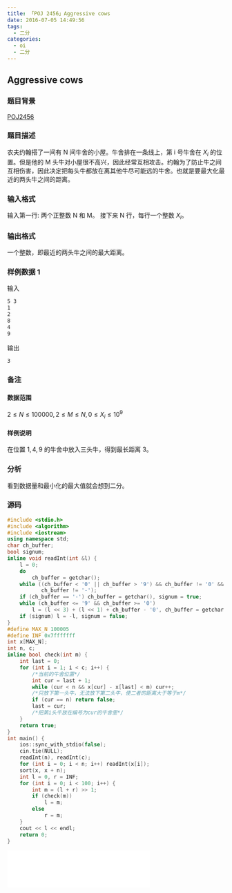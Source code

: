 ```yaml
---
title: 「POJ 2456」Aggressive cows
date: 2016-07-05 14:49:56
tags:
  - 二分
categories:
  - oi
  - 二分
---
```

## Aggressive cows
### 题目背景
[POJ2456](http://poj.org/problem?id=2456)
### 题目描述
农夫约翰搭了一间有 N 间牛舍的小屋。牛舍排在一条线上，第 i 号牛舍在 $X_i$ 的位置。但是他的 M 头牛对小屋很不高兴，因此经常互相攻击。约翰为了防止牛之间互相伤害，因此决定把每头牛都放在离其他牛尽可能远的牛舍。也就是要最大化最近的两头牛之间的距离。
### 输入格式
输入第一行: 两个正整数 N 和 M。
接下来 N 行，每行一个整数 $X_i$。
### 输出格式
一个整数，即最近的两头牛之间的最大距离。
<!-- more -->
### 样例数据 1
输入
``` bash
5 3
1
2
8
4
9
```
输出
``` bash
3
```
### 备注
#### 数据范围
$2 \leq N \leq 100000, 2 \leq M \leq N, 0 \leq X_i \leq 10 ^ 9$
#### 样例说明
在位置 $1, 4, 9$ 的牛舍中放入三头牛，得到最长距离 $3$。
### 分析
看到数据量和最小化的最大值就会想到二分。
### 源码
``` cpp
#include <stdio.h>
#include <algorithm>
#include <iostream>
using namespace std;
char ch_buffer;
bool signum;
inline void readInt(int &l) {
    l = 0;
    do
        ch_buffer = getchar();
    while ((ch_buffer < '0' || ch_buffer > '9') && ch_buffer != '0' &&
           ch_buffer != '-');
    if (ch_buffer == '-') ch_buffer = getchar(), signum = true;
    while (ch_buffer <= '9' && ch_buffer >= '0')
        l = (l << 3) + (l << 1) + ch_buffer - '0', ch_buffer = getchar();
    if (signum) l = -l, signum = false;
}
#define MAX_N 100005
#define INF 0x7fffffff
int x[MAX_N];
int n, c;
inline bool check(int m) {
    int last = 0;
    for (int i = 1; i < c; i++) {
        /*当前的牛舍位置*/
        int cur = last + 1;
        while (cur < n && x[cur] - x[last] < m) cur++;
        /*只放下第一头牛，无法放下第二头牛，使二者的距离大于等于m*/
        if (cur == n) return false;
        last = cur;
        /*把第i头牛放在编号为cur的牛舍里*/
    }
    return true;
}
int main() {
    ios::sync_with_stdio(false);
    cin.tie(NULL);
    readInt(n), readInt(c);
    for (int i = 0; i < n; i++) readInt(x[i]);
    sort(x, x + n);
    int l = 0, r = INF;
    for (int i = 0; i < 100; i++) {
        int m = (l + r) >> 1;
        if (check(m))
            l = m;
        else
            r = m;
    }
    cout << l << endl;
    return 0;
}
```
<iframe frameborder="no" border="0" marginwidth="0" marginheight="0" width=330 height=86 src="//music.163.com/outchain/player?type=2&id=690537&auto=1&height=66"></iframe>